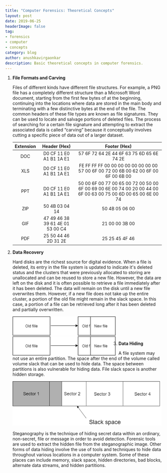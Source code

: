 ```yaml
---
title: "Computer Forensics: Theoretical Concepts"  
layout: post  
date: 2019-06-25  
headerImage: false
tag:
- forensics
- computer
- concepts  
category: blog  
author: anushkavirgaonkar  
description: Basic theoretical concepts in computer forensics.
---
```


1. **File Formats and Carving**  

   Files of different kinds have different file structures. For example, a PNG file has a completely different structure than a Microsoft Word document, starting from the first few bytes of at the beginning, continuing into the locations where data are stored in the main body and terminating with a few distinctive bytes at the end of the file. The common headers of these file types are known as file signatures. They can be used to locate and salvage portions of deleted files. The process of searching for a certain file signature and attempting to extract the associated data is called “carving” because it conceptually involves cutting a specific piece of data out of a larger dataset.
    
   | Extension  |          Header (Hex)            |                                Footer (Hex)                                                                    |                                   
   |:----------:|:--------------------------------:|:--------------------------------------------------------------------------------------------------------------:|  
   | DOC	    | D0 CF 11 E0 A1 B1 1A E1          | 57 6F 72 64 2E 44 6F 63 75 6D 65 6E 74 2E                                                                      |  
   | XLS	    | D0 CF 11 E0 A1 B1 1A E1          | FE FF FF FF 00 00 00 00 00 00 00 00 57 00 6F 00 72 00 6B 00 62 00 6F 00 6F 00 6B 00                            |  
   | PPT	    | D0 CF 11 E0 A1 B1 1A E1          | 50 00 6F 00 77 00 65 00 72 00 50 00 6F 00 69 00 6E 00 74 00 20 00 44 00 6F 00 63 00 75 00 6D 00 65 00 6E 00 74 |  
   | ZIP	    | 50 4B 03 04 14                   | 50 4B 05 06 00                                                                                                 |                                  
   | GIF	    | 47 49 46 38 39 61 4E 01 53 00 C4 | 21 00 00 3B 00                                                                                                 |  
   | PDF	    | 25 50 44 46 2D 31 2E             | 25 25 45 4F 46                                                                                                 |  
 
2. **Data Recovery**  

   Hard disks are the richest source for digital evidence. When a file is deleted, its entry in the file system is updated to indicate it's deleted status and the clusters that were previously allocated to storing are unallocated and can be reused to store a new file. However, the data are left on the disk and it is often possible to retrieve a file immediately after it has been deleted. The data will remain on the disk until a new file overwrites them. However, if a new file does not take up the entire cluster, a portion of the old file might remain in the slack space. In this case, a portion of a file can be retrieved long after it has been deleted and partially overwritten.  

   ![When old data are overwritten with new data, some of the old data can remain.](cftc_fig2.png)
	<img src="cftc_fig2.png"
     alt="Markdown Monster icon"
     style="float: left; margin-right: 10px;" />
3. **Data Hiding**  

   A file system may not use an entire partition. The space after the end of the volume called volume slack that can be used to hide data. The space between partitions is also vulnerable for hiding data. File slack space is another hidden storage. 

   ![Slack space.](cftc_fig3.png)

   Steganography is the technique of hiding secret data within an ordinary, non-secret, file or message in order to avoid detection. Forensic tools are used to extract the hidden file from the steganographic image. Other forms of data hiding involve the use of tools and techniques to hide data throughout various locations in a computer system. Some of these places can include memory, slack space, hidden directories, bad blocks, alternate data streams, and hidden partitions. 

